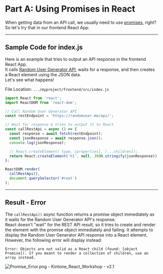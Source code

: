 # Part A: Using Promises in React

When getting data from an API call, we usually need to use [promises](https://developer.mozilla.org/en-US/docs/Web/JavaScript/Guide/Using_promises), right?  
So let's try that in our frontend React App.

---

## Sample Code for index.js
Here is an example that tries to output an API response in the frontend React App.  
It calls [Random User Generator API](https://randomuser.me/api/), waits for a response, and then creates a React element using the JSON data.  
Let's see what happens!  

File Location: `.../myproject/frontend/src/index.js`

```jsx
import React from 'react';
import ReactDOM from 'react-dom';

// Call Random User Generator API
const restEndpoint = 'https://randomuser.me/api/';

// Wait for response & tries to output it to React
const callRestApi = async () => {
  const response = await fetch(restEndpoint);
  const jsonResponse = await response.json();
  console.log(jsonResponse);

  // React.createElement( type, [properties], [...children]);
  return React.createElement('h1', null, JSON.stringify(jsonResponse));
};

ReactDOM.render(
  callRestApi(),
  document.querySelector('#root')
);
```

---

## Result - Error

The `callRestApi()` async function returns a promise object immediately as it waits for the Random User Generator API's response.  
React doesn't "wait" for the REST API result, so it tries to create and render the element with the promise object immediately and failing.
It attempts to display the Random User Generator API response into a React element.  
However, the following error will display instead:

```text
Error: Objects are not valid as a React child (found: [object Promise]). If you meant to render a collection of children, use an array instead.
```

![Promise_Error.png - Kintone_React_Workshop - v2.1](https://user-images.githubusercontent.com/30670749/125893011-dbc39697-4944-4684-84a7-1472aeeb8407.png)
